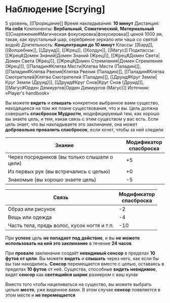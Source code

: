 # Наблюдение [Scrying]
5 уровень, [[Прорицание]]
Время накладывания: **10 минут**
Дистанция: **На себя**
Компоненты: **Вербальный**, **Соматический**, **Материальный** ([[Снаряжение#Магическая фокусировка|фокусировка]] ценой 1000 зм, такая, как хрустальный шар, серебряное зеркало или чаша со святой водой)
Длительность: **Концентрация до 10 минут**
Классы: [[Бард]], [[Волшебник]], [[Друид]], [[Жрец]], [[Колдун]], [[Магус]]
Подклассы: [[Жрец#Домен Знаний|Домен Знаний (Жрец)]], [[Жрец#Домен Света|Домен Света (Жрец)]], [[Жрец#Домен Стремления|Домен Стремления (Жрец)]], [[Паладин#Клятва Мести|Клятва Мести (Паладин)]], [[Паладин#Клятва Рвения|Клятва Рвения (Паладин)]], [[Паладин#Клятва Смотрителей|Клятва Смотрителей (Паладин)]], [[Друид#Круг Земли|Круг Земли (Друид)]], [[Друид#Круг Снов|Круг Снов (Друид)]], [[Магус#Орден Демиургов|Орден Демиургов (Магус)]]
Источник: «Player's handbook»

Вы можете **видеть** и **слышать** конкретное выбранное вами существо, находящееся на том же плане существования, что и вы. Цель должна совершить **спасбросок Мудрости**, модифицируемый тем, как хорошо вы знаете цель, и тем, какая связь с этим существом у вас есть. Если цель знает, что вы накладываете это заклинание, она может **добровольно провалить спасбросок**, если хочет, чтобы за ней следили

| Знание                                       | Модификатор  <br>спасброска |
| -------------------------------------------- | --------------------------- |
| Через посредников (вы только слышали о цели) | +5                          |
| Из первых рук (вы встречались с целью)       | +0                          |
| Знакомые (вы хорошо знаете цель)             | -5                          |

| Связь                                       | Модификатор  <br>спасброска |
| ------------------------------------------- | --------------------------- |
| Образ или рисунок                           | -2                          |
| Вещь или одежда                             | -4                          |
| Часть тела, прядь волос, кусок ногтя и т.п. | -10                         |
При **успехе** цель **не попадает под действие**, и вы **не можете использовать на ней это заклинание** в течение **24 часов**

При **провале** заклинание создаёт **невидимый сенсор** в пределах **10 футов от цели**. Вы можете **видеть** и **слышать** через него, как если бы вы там находились. **Сенсор** перемещается вместе с целью, оставаясь в пределах **10 футов** от неё. Существа, способные **видеть невидимое**, видят **сенсор** как **светящийся шарик** размером с ваш кулак

Вместо того чтобы нацеливаться на существо, вы можете выбрать целью **место**, уже виденное вами. В этом случае **сенсор** появляется в этом месте и **не перемещается**
